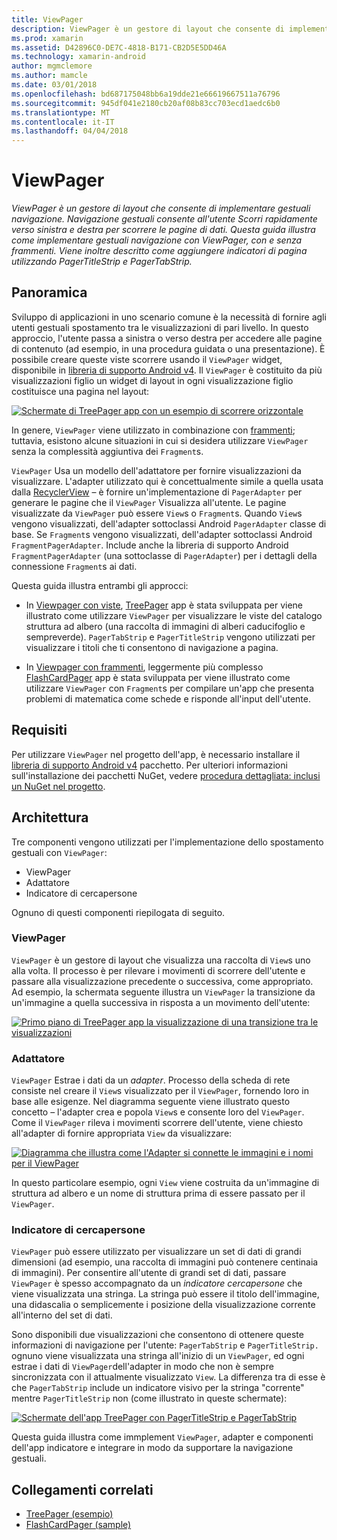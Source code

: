 ```yaml
---
title: ViewPager
description: ViewPager è un gestore di layout che consente di implementare gestuali navigazione. Navigazione gestuali consente all'utente Scorri rapidamente verso sinistra e destra per scorrere le pagine di dati. Questa guida illustra come implementare gestuali navigazione con ViewPager, con e senza frammenti. Viene inoltre descritto come aggiungere indicatori di pagina utilizzando PagerTitleStrip e PagerTabStrip.
ms.prod: xamarin
ms.assetid: D42896C0-DE7C-4818-B171-CB2D5E5DD46A
ms.technology: xamarin-android
author: mgmclemore
ms.author: mamcle
ms.date: 03/01/2018
ms.openlocfilehash: bd687175048bb6a19dde21e66619667511a76796
ms.sourcegitcommit: 945df041e2180cb20af08b83cc703ecd1aedc6b0
ms.translationtype: MT
ms.contentlocale: it-IT
ms.lasthandoff: 04/04/2018
---
```

# <a name="viewpager"></a>ViewPager

_ViewPager è un gestore di layout che consente di implementare gestuali navigazione. Navigazione gestuali consente all'utente Scorri rapidamente verso sinistra e destra per scorrere le pagine di dati. Questa guida illustra come implementare gestuali navigazione con ViewPager, con e senza frammenti. Viene inoltre descritto come aggiungere indicatori di pagina utilizzando PagerTitleStrip e PagerTabStrip._

 
## <a name="overview"></a>Panoramica

Sviluppo di applicazioni in uno scenario comune è la necessità di fornire agli utenti gestuali spostamento tra le visualizzazioni di pari livello. In questo approccio, l'utente passa a sinistra o verso destra per accedere alle pagine di contenuto (ad esempio, in una procedura guidata o una presentazione). È possibile creare queste viste scorrere usando il `ViewPager` widget, disponibile in [libreria di supporto Android v4](https://www.nuget.org/packages/Xamarin.Android.Support.v4/). Il `ViewPager` è costituito da più visualizzazioni figlio un widget di layout in ogni visualizzazione figlio costituisce una pagina nel layout: 

[![Schermate di TreePager app con un esempio di scorrere orizzontale](images/01-intro-sml.png)](images/01-intro.png#lightbox)

In genere, `ViewPager` viene utilizzato in combinazione con [frammenti](https://developer.xamarin.com/guides/android/platform_features/fragments/); tuttavia, esistono alcune situazioni in cui si desidera utilizzare `ViewPager` senza la complessità aggiuntiva dei `Fragment`s.

`ViewPager` Usa un modello dell'adattatore per fornire visualizzazioni da visualizzare. L'adapter utilizzato qui è concettualmente simile a quella usata dalla [RecyclerView](~/android/user-interface/layouts/recycler-view/index.md) &ndash; è fornire un'implementazione di `PagerAdapter` per generare le pagine che il `ViewPager` Visualizza all'utente. Le pagine visualizzate da `ViewPager` può essere `View`s o `Fragment`s. Quando `View`s vengono visualizzati, dell'adapter sottoclassi Android `PagerAdapter` classe di base. Se `Fragment`s vengono visualizzati, dell'adapter sottoclassi Android `FragmentPagerAdapter`. Include anche la libreria di supporto Android `FragmentPagerAdapter` (una sottoclasse di `PagerAdapter`) per i dettagli della connessione `Fragment`s ai dati. 

Questa guida illustra entrambi gli approcci: 

-   In [Viewpager con viste](~/android/user-interface/controls/view-pager/viewpager-and-views.md), [TreePager](https://developer.xamarin.com/samples/monodroid/UserInterface/TreePager/) app è stata sviluppata per viene illustrato come utilizzare `ViewPager` per visualizzare le viste del catalogo struttura ad albero (una raccolta di immagini di alberi caducifoglio e sempreverde). 
    `PagerTabStrip`  e `PagerTitleStrip` vengono utilizzati per visualizzare i titoli che ti consentono di navigazione a pagina.

-   In [Viewpager con frammenti](~/android/user-interface/controls/view-pager/viewpager-and-fragments.md), leggermente più complesso [FlashCardPager](https://developer.xamarin.com/samples/monodroid/UserInterface/TreePager/) app è stata sviluppata per viene illustrato come utilizzare `ViewPager` con `Fragment`s per compilare un'app che presenta problemi di matematica come schede e risponde all'input dell'utente. 


## <a name="requirements"></a>Requisiti

Per utilizzare `ViewPager` nel progetto dell'app, è necessario installare il [libreria di supporto Android v4](https://www.nuget.org/packages/Xamarin.Android.Support.v4/) pacchetto. Per ulteriori informazioni sull'installazione dei pacchetti NuGet, vedere [procedura dettagliata: inclusi un NuGet nel progetto](https://docs.microsoft.com/visualstudio/mac/nuget-walkthrough). 

 
## <a name="architecture"></a>Architettura

Tre componenti vengono utilizzati per l'implementazione dello spostamento gestuali con `ViewPager`:

-   ViewPager
-   Adattatore
-   Indicatore di cercapersone

Ognuno di questi componenti riepilogata di seguito.



### <a name="viewpager"></a>ViewPager

`ViewPager` è un gestore di layout che visualizza una raccolta di `View`s uno alla volta. Il processo è per rilevare i movimenti di scorrere dell'utente e passare alla visualizzazione precedente o successiva, come appropriato. Ad esempio, la schermata seguente illustra un `ViewPager` la transizione da un'immagine a quella successiva in risposta a un movimento dell'utente: 

[![Primo piano di TreePager app la visualizzazione di una transizione tra le visualizzazioni](images/02-transition-sml.png)](images/02-transition.png#lightbox)


### <a name="adapter"></a>Adattatore

`ViewPager` Estrae i dati da un *adapter*. Processo della scheda di rete consiste nel creare il `View`s visualizzato per il `ViewPager`, fornendo loro in base alle esigenze. Nel diagramma seguente viene illustrato questo concetto &ndash; l'adapter crea e popola `View`s e consente loro del `ViewPager`. Come il `ViewPager` rileva i movimenti scorrere dell'utente, viene chiesto all'adapter di fornire appropriata `View` da visualizzare: 

[![Diagramma che illustra come l'Adapter si connette le immagini e i nomi per il ViewPager](images/03-adapter-sml.png)](images/03-adapter.png#lightbox)

In questo particolare esempio, ogni `View` viene costruita da un'immagine di struttura ad albero e un nome di struttura prima di essere passato per il `ViewPager`. 



### <a name="pager-indicator"></a>Indicatore di cercapersone

`ViewPager` può essere utilizzato per visualizzare un set di dati di grandi dimensioni (ad esempio, una raccolta di immagini può contenere centinaia di immagini). Per consentire all'utente di grandi set di dati, passare `ViewPager` è spesso accompagnato da un *indicatore cercapersone* che viene visualizzata una stringa. La stringa può essere il titolo dell'immagine, una didascalia o semplicemente i posizione della visualizzazione corrente all'interno del set di dati. 

Sono disponibili due visualizzazioni che consentono di ottenere queste informazioni di navigazione per l'utente: `PagerTabStrip` e `PagerTitleStrip.` ognuno viene visualizzata una stringa all'inizio di un `ViewPager`, ed ogni estrae i dati di `ViewPager`dell'adapter in modo che non è sempre sincronizzata con il attualmente visualizzato `View`. La differenza tra di esse è che `PagerTabStrip` include un indicatore visivo per la stringa "corrente" mentre `PagerTitleStrip` non (come illustrato in queste schermate): 

[![Schermate dell'app TreePager con PagerTitleStrip e PagerTabStrip](images/04-comparison-sml.png)](images/04-comparison.png#lightbox)

Questa guida illustra come immplement `ViewPager`, adapter e componenti dell'app indicatore e integrare in modo da supportare la navigazione gestuali. 



## <a name="related-links"></a>Collegamenti correlati

- [TreePager (esempio)](https://developer.xamarin.com/samples/monodroid/UserInterface/TreePager)
- [FlashCardPager (sample)](https://developer.xamarin.com/samples/monodroid/UserInterface/FlashCardPager)
